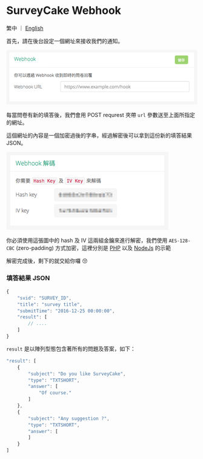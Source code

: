 # SurveyCake Webhook

繁中 ｜ [English](https://github.com/SurveyCake/webhook/blob/master/README-en.md)

首先，請在後台設定一個網址來接收我們的通知。

![webhook url](./docs/webhook_url.png)

每當問卷有新的填答後，我們會用 POST requrest 夾帶 `url` 參數送至上面所指定的網址。

這個網址的內容是一個加密過後的字串，經過解密後可以拿到這份新的填答結果 JSON。

![key](./docs/key.png)

你必須使用這張圖中的 hash 及 IV 這兩組金鑰來進行解密，我們使用 `AES-128-CBC` (zero-padding) 方式加密，這裡分別是 [PHP](https://github.com/SurveyCake/webhook/blob/master/decrypt.php) 以及 [NodeJs](https://github.com/SurveyCake/webhook/blob/master/decrypt.js) 的示範

解密完成後，剩下的就交給你囉 :kissing_closed_eyes:

### 填答結果 JSON

~~~javascript
{
	"svid": "SURVEY_ID",
	"title": "survey title",
	"submitTime": "2016-12-25 00:00:00",
	"result": [
		// ....
	]
}
~~~

`result` 是以陣列型態包含著所有的問題及答案，如下：

~~~javascript
"result": [
	{
		"subject": "Do you like SurveyCake",
		"type": "TXTSHORT",
		"answer": [
			"Of course."
		]
	},
	{
		"subject": "Any suggestion ?",
		"type": "TXTSHORT",
		"answer": [
		]
	}
]
~~~
